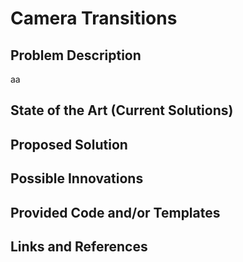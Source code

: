 # Camera Transitions

## Problem Description

aa

## State of the Art (Current Solutions)



## Proposed Solution



## Possible Innovations



## Provided Code and/or Templates



## Links and References

